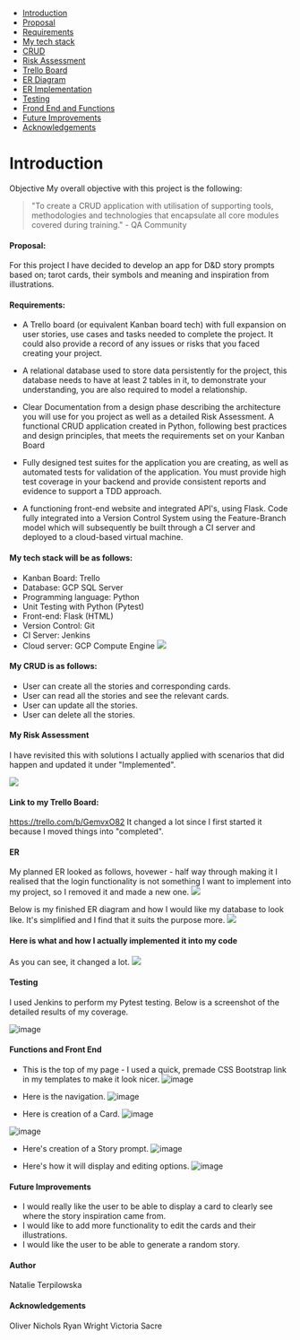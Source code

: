 * [Introduction](https://github.com/NatTerpilowska/WIP-FundamentalProject#introduction)
* [Proposal](https://github.com/NatTerpilowska/WIP-FundamentalProject#proposal)
* [Requirements](https://github.com/NatTerpilowska/WIP-FundamentalProject#requirements)
* [My tech stack](https://github.com/NatTerpilowska/WIP-FundamentalProject#my-tech-stack-will-be-as-follows)
* [CRUD](https://github.com/NatTerpilowska/WIP-FundamentalProject#my-crud-is-as-follows)
* [Risk Assessment](https://github.com/NatTerpilowska/WIP-FundamentalProject#my-risk-assessment)
* [Trello Board](https://github.com/NatTerpilowska/WIP-FundamentalProject#link-to-my-trello-board)
* [ER Diagram](https://github.com/NatTerpilowska/WIP-FundamentalProject#er)
* [ER Implementation](https://github.com/NatTerpilowska/WIP-FundamentalProject#here-is-what-and-how-i-actually-implemented-it-into-my-code)
* [Testing](https://github.com/NatTerpilowska/WIP-FundamentalProject#testing)
* [Frond End and Functions](https://github.com/NatTerpilowska/WIP-FundamentalProject#functions-and-front-end)
* [Future Improvements](https://github.com/NatTerpilowska/WIP-FundamentalProject#future-improvements)
* [Acknowledgements](https://github.com/NatTerpilowska/WIP-FundamentalProject/blob/main/README.md#acknowledgements)
# **Introduction**


Objective
My overall objective with this project is the following:

>"To create a CRUD application with utilisation of supporting tools,
methodologies and technologies that encapsulate all core modules
covered during training." - QA Community

#### Proposal:

For this project I have decided to develop an app for D&D story prompts based on; tarot cards, their symbols and meaning and inspiration from illustrations.

#### Requirements:
* A Trello board (or equivalent Kanban board tech) with full expansion
on user stories, use cases and tasks needed to complete the project.
It could also provide a record of any issues or risks that you faced
creating your project.

* A relational database used to store data persistently for the
project, this database needs to have at least 2 tables in it, to
demonstrate your understanding, you are also required to model a
relationship.

* Clear Documentation from a design phase describing the architecture
you will use for you project as well as a detailed Risk Assessment.
A functional CRUD application created in Python, following best
practices and design principles, that meets the requirements set on
your Kanban Board

* Fully designed test suites for the application you are creating, as
well as automated tests for validation of the application. You must
provide high test coverage in your backend and provide consistent
reports and evidence to support a TDD approach.

* A functioning front-end website and integrated API's, using Flask.
Code fully integrated into a Version Control System using the
Feature-Branch model which will subsequently be built through a CI
server and deployed to a cloud-based virtual machine.


#### My tech stack will be as follows:

* Kanban Board: Trello 
* Database: GCP SQL Server
* Programming language: Python
* Unit Testing with Python (Pytest)
* Front-end: Flask (HTML)
* Version Control: Git
* CI Server: Jenkins
* Cloud server: GCP Compute Engine
![](https://i.imgur.com/x7f5JnJ.png)  




#### My CRUD is as follows:

* User can create all the stories and corresponding cards.
* User can read all the stories and see the relevant cards.
* User can update all the stories.
* User can delete all the stories.

#### **My Risk Assessment**
I have revisited this with solutions I actually applied with scenarios that did happen and updated it under "Implemented".

![](https://i.imgur.com/HRoeBy9.png)

#### Link to my Trello Board:
https://trello.com/b/GemvxO82
It changed a lot since I first started it because I moved things into "completed".

#### ER

My planned ER looked as follows, hovewer - half way through making it I realised that the login functionality is not something I want to implement into my project, so I removed it and made a new one.
![](https://i.imgur.com/0UVNVFe.png)

Below is my finished ER diagram and how I would like my database to look like. It's simplified and I find that it suits the purpose more.
![](https://i.imgur.com/9LSgsnz.png)
#### Here is what and how I actually implemented it into my code
As you can see, it changed a lot.
![](https://i.imgur.com/qxomCQS.png)

#### Testing
I used Jenkins to perform my Pytest testing. Below is a screenshot of the detailed results of my coverage.

![image](https://user-images.githubusercontent.com/86067593/126895038-0038e237-32fb-4db2-a042-bf01099743ad.png)


#### Functions and Front End

* This is the top of my page - I used a quick, premade CSS Bootstrap link in my templates to make it look nicer.
![image](https://i.imgur.com/PWjxixl.png)

* Here is the navigation.
![image](https://i.imgur.com/khGgsI8.png)

* Here is creation of a Card.
![image](https://i.imgur.com/NlHjLnn.png)

![image](https://i.imgur.com/Werw7Sm.png)

* Here's creation of a Story prompt.
![image](https://i.imgur.com/GatMp9x.png)

* Here's how it will display and editing options.
![image](https://i.imgur.com/vlrLXZy.png)


#### Future Improvements
* I would really like the user to be able to display a card to clearly see where the story inspiration came from.
* I would like to add more functionality to edit the cards and their illustrations.
* I would like the user to be able to generate a random story.

#### Author
Natalie Terpilowska

#### Acknowledgements
Oliver Nichols
Ryan Wright
Victoria Sacre
